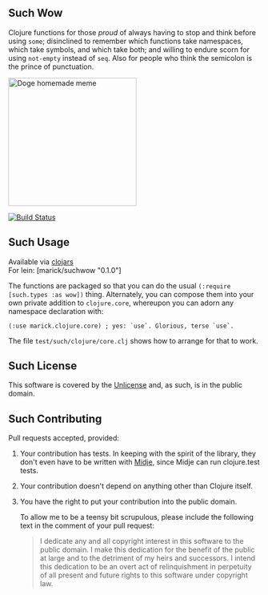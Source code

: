 ## Such Wow

Clojure functions for those *proud* of always having to stop and think
before using `some`; disinclined to remember which functions take
namespaces, which take symbols, and which take both; and willing to
endure scorn for using `not-empty` instead of `seq`. Also for people
who think the semicolon is the prince of punctuation.


<a title="By Euterpia (Own work) [CC0], via Wikimedia Commons" href="http://commons.wikimedia.org/wiki/File%3ADoge_homemade_meme.jpg"><img width="256" alt="Doge homemade meme" src="//upload.wikimedia.org/wikipedia/commons/thumb/d/df/Doge_homemade_meme.jpg/256px-Doge_homemade_meme.jpg"/></a>

[![Build Status](https://travis-ci.org/marick/suchwow.png?branch=master)](https://travis-ci.org/marick/suchwow)

## Such Usage

Available via [clojars](http://clojars.org/search?q=suchwow)   
For lein: [marick/suchwow "0.1.0"]     

The functions are packaged so that you can do the usual `(:require
[such.types :as wow])` thing. Alternately, you can compose them into
your own private addition to `clojure.core`, whereupon you can adorn
any namespace declaration with:

    (:use marick.clojure.core) ; yes: `use`. Glorious, terse `use`.

The file `test/such/clojure/core.clj` shows how to arrange for that to work.


## Such License

This software is covered by the [Unlicense](http://unlicense.org/)
and, as such, is in the public domain.

## Such Contributing

Pull requests accepted, provided:

1. Your contribution has tests. In keeping with the spirit of the library, they
   don't even have to be written with
   [Midje](https://github.com/marick/Midje), since Midje can run
   clojure.test tests.

2. Your contribution doesn't depend on anything other than Clojure itself.

3. You have the right to put your contribution into the public domain.

    To allow me to be a teensy bit scrupulous, please include the following text in
    the comment of your pull request:

    > I dedicate any and all copyright interest in this software to the
    > public domain. I make this dedication for the benefit of the public at
    > large and to the detriment of my heirs and successors. I intend this
    > dedication to be an overt act of relinquishment in perpetuity of all
    > present and future rights to this software under copyright law.

